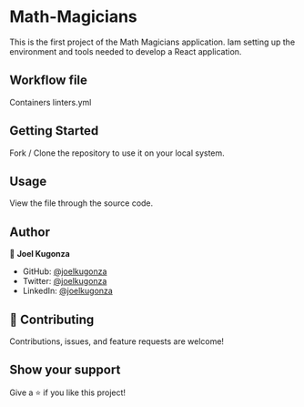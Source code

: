 # Math-Magicians
This is the first project of the Math Magicians application. Iam setting up the environment and tools needed to develop a React application.

## Workflow file
Containers linters.yml

## Getting Started

Fork / Clone the repository to use it on your local system.

## Usage

View the file through the source code.

## Author

👤 **Joel Kugonza**

- GitHub: [@joelkugonza](https://github.com/Joel-100)
- Twitter: [@joelkugonza](https://twitter.com/JoelKugonza)
- LinkedIn: [@joelkugonza](https://www.linkedin.com/in/joel-kugonza-879211190/)


## 🤝 Contributing

Contributions, issues, and feature requests are welcome!

## Show your support

Give a ⭐️ if you like this project!